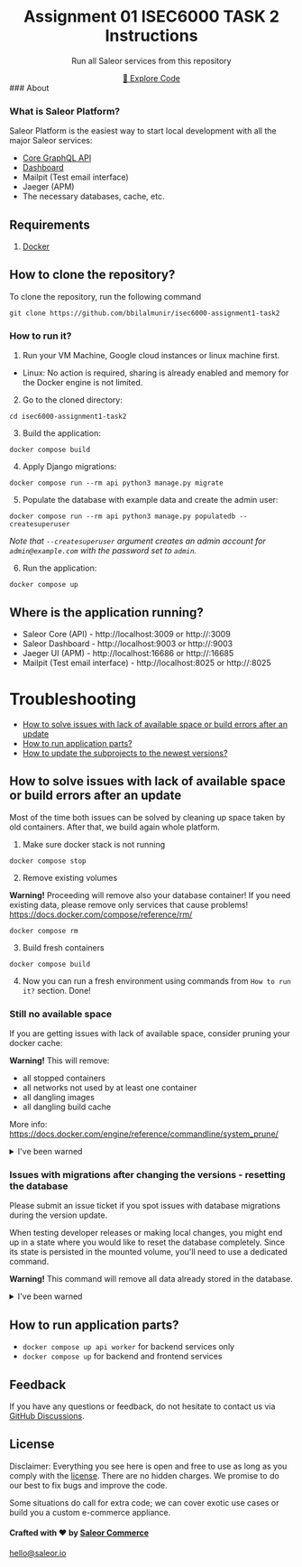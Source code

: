 <div align="center">
  <h1>Assignment 01 ISEC6000 TASK 2 Instructions</h1>
</div>

<div align="center">
  <p>Run all Saleor services from this repository</p>
</div>
<div align="center">
  <a href="https://githubbox.com/saleor/saleor-platform">🔎 Explore Code</a>
</div>
### About

### What is Saleor Platform?

Saleor Platform is the easiest way to start local development with all the major Saleor services:
- [Core GraphQL API](https://github.com/saleor/saleor)
- [Dashboard](https://github.com/saleor/saleor-dashboard)
- Mailpit (Test email interface)
- Jaeger (APM)
- The necessary databases, cache, etc.

## Requirements
1. [Docker](https://docs.docker.com/install/)

## How to clone the repository?
To clone the repository, run the following command

```
git clone https://github.com/bbilalmunir/isec6000-assignment1-task2
```

### How to run it?
1. Run your VM Machine, Google cloud instances or linux machine first.
- Linux: No action is required, sharing is already enabled and memory for the Docker engine is not limited.

2. Go to the cloned directory:
```shell
cd isec6000-assignment1-task2
```

3. Build the application:
```shell
docker compose build
```

4. Apply Django migrations:
```shell
docker compose run --rm api python3 manage.py migrate
```

5. Populate the database with example data and create the admin user:
```shell
docker compose run --rm api python3 manage.py populatedb --createsuperuser
```
*Note that `--createsuperuser` argument creates an admin account for `admin@example.com` with the password set to `admin`.*

6. Run the application:
```shell
docker compose up
```

## Where is the application running?
- Saleor Core (API) - http://localhost:3009 or http://<external-ip>:3009
- Saleor Dashboard - http://localhost:9003  or  http://<external-ip>:9003
- Jaeger UI (APM) - http://localhost:16686  or  http://<external-ip>:16685
- Mailpit (Test email interface) - http://localhost:8025 or http://<external-ip>:8025

# Troubleshooting

- [How to solve issues with lack of available space or build errors after an update](#how-to-solve-issues-with-lack-of-available-space-or-build-errors-after-an-update)
- [How to run application parts?](#how-to-run-application-parts)
- [How to update the subprojects to the newest versions?](#how-to-update-the-subprojects-to-the-newest-versions)

## How to solve issues with lack of available space or build errors after an update

Most of the time both issues can be solved by cleaning up space taken by old containers. After that, we build again whole platform. 


1. Make sure docker stack is not running
```shell
docker compose stop
```

2. Remove existing volumes

**Warning!** Proceeding will remove also your database container! If you need existing data, please remove only services that cause problems! https://docs.docker.com/compose/reference/rm/
```shell
docker compose rm
```

3. Build fresh containers 
```shell
docker compose build
```

4. Now you can run a fresh environment using commands from `How to run it?` section. Done!

### Still no available space

If you are getting issues with lack of available space, consider pruning your docker cache:

**Warning!** This will remove:
  - all stopped containers
  - all networks not used by at least one container
  - all dangling images
  - all dangling build cache 
  
  More info: https://docs.docker.com/engine/reference/commandline/system_prune/
  
<details><summary>I've been warned</summary>
<p>

```shell
docker system prune
```

</p>
</details>

### Issues with migrations after changing the versions - resetting the database

Please submit an issue ticket if you spot issues with database migrations during the version update. 

When testing developer releases or making local changes, you might end up in a state where you would like to reset the database completely. Since its state is persisted in the mounted volume, you'll need to use a dedicated command.

**Warning!** This command will remove all data already stored in the database.

<details><summary>I've been warned</summary>
<p>

```shell
docker compose down --volumes db
```

</p>
</details>
   
## How to run application parts?
  - `docker compose up api worker` for backend services only
  - `docker compose up` for backend and frontend services

## Feedback

If you have any questions or feedback, do not hesitate to contact us via [GitHub Discussions](https://github.com/saleor/saleor/discussions).

## License

Disclaimer: Everything you see here is open and free to use as long as you comply with the [license](https://github.com/saleor/saleor-platform/blob/main/LICENSE). There are no hidden charges. We promise to do our best to fix bugs and improve the code.

Some situations do call for extra code; we can cover exotic use cases or build you a custom e-commerce appliance.

#### Crafted with ❤️ by [Saleor Commerce](https://saleor.io/)

hello@saleor.io
